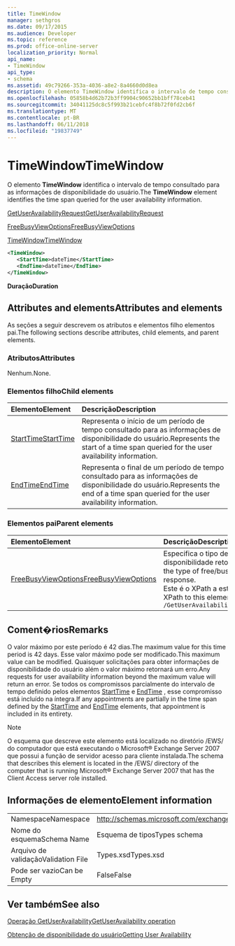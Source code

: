 ```yaml
---
title: TimeWindow
manager: sethgros
ms.date: 09/17/2015
ms.audience: Developer
ms.topic: reference
ms.prod: office-online-server
localization_priority: Normal
api_name:
- TimeWindow
api_type:
- schema
ms.assetid: 49c79266-353a-4036-a8e2-8a4660d0d8ea
description: O elemento TimeWindow identifica o intervalo de tempo consultado para as informações de disponibilidade do usuário.
ms.openlocfilehash: 05858b4d62b72b3ff9904c90652bb1bff78ceb41
ms.sourcegitcommit: 34041125dc8c5f993b21cebfc4f8b72f0fd2cb6f
ms.translationtype: MT
ms.contentlocale: pt-BR
ms.lasthandoff: 06/11/2018
ms.locfileid: "19837749"
---
```

# <a name="timewindow"></a><span data-ttu-id="00d58-103">TimeWindow</span><span class="sxs-lookup"><span data-stu-id="00d58-103">TimeWindow</span></span>

<span data-ttu-id="00d58-104">O elemento **TimeWindow** identifica o intervalo de tempo consultado para as informações de disponibilidade do usuário.</span><span class="sxs-lookup"><span data-stu-id="00d58-104">The **TimeWindow** element identifies the time span queried for the user availability information.</span></span> 
  
[<span data-ttu-id="00d58-105">GetUserAvailabilityRequest</span><span class="sxs-lookup"><span data-stu-id="00d58-105">GetUserAvailabilityRequest</span></span>](getuseravailabilityrequest.md)
  
[<span data-ttu-id="00d58-106">FreeBusyViewOptions</span><span class="sxs-lookup"><span data-stu-id="00d58-106">FreeBusyViewOptions</span></span>](freebusyviewoptions.md)
  
[<span data-ttu-id="00d58-107">TimeWindow</span><span class="sxs-lookup"><span data-stu-id="00d58-107">TimeWindow</span></span>](timewindow.md)
  
```xml
<TimeWindow>
   <StartTime>dateTime</StartTime>
   <EndTime>dateTime</EndTime>
</TimeWindow>
```

 <span data-ttu-id="00d58-108">**Duração**</span><span class="sxs-lookup"><span data-stu-id="00d58-108">**Duration**</span></span>
## <a name="attributes-and-elements"></a><span data-ttu-id="00d58-109">Attributes and elements</span><span class="sxs-lookup"><span data-stu-id="00d58-109">Attributes and elements</span></span>

<span data-ttu-id="00d58-110">As seções a seguir descrevem os atributos e elementos filho elementos pai.</span><span class="sxs-lookup"><span data-stu-id="00d58-110">The following sections describe attributes, child elements, and parent elements.</span></span>
  
### <a name="attributes"></a><span data-ttu-id="00d58-111">Atributos</span><span class="sxs-lookup"><span data-stu-id="00d58-111">Attributes</span></span>

<span data-ttu-id="00d58-112">Nenhum.</span><span class="sxs-lookup"><span data-stu-id="00d58-112">None.</span></span>
  
### <a name="child-elements"></a><span data-ttu-id="00d58-113">Elementos filho</span><span class="sxs-lookup"><span data-stu-id="00d58-113">Child elements</span></span>

|<span data-ttu-id="00d58-114">**Elemento**</span><span class="sxs-lookup"><span data-stu-id="00d58-114">**Element**</span></span>|<span data-ttu-id="00d58-115">**Descrição**</span><span class="sxs-lookup"><span data-stu-id="00d58-115">**Description**</span></span>|
|:-----|:-----|
|[<span data-ttu-id="00d58-116">StartTime</span><span class="sxs-lookup"><span data-stu-id="00d58-116">StartTime</span></span>](starttime.md) <br/> |<span data-ttu-id="00d58-117">Representa o início de um período de tempo consultado para as informações de disponibilidade do usuário.</span><span class="sxs-lookup"><span data-stu-id="00d58-117">Represents the start of a time span queried for the user availability information.</span></span>  <br/> |
|[<span data-ttu-id="00d58-118">EndTime</span><span class="sxs-lookup"><span data-stu-id="00d58-118">EndTime</span></span>](endtime.md) <br/> |<span data-ttu-id="00d58-119">Representa o final de um período de tempo consultado para as informações de disponibilidade do usuário.</span><span class="sxs-lookup"><span data-stu-id="00d58-119">Represents the end of a time span queried for the user availability information.</span></span>  <br/> |
   
### <a name="parent-elements"></a><span data-ttu-id="00d58-120">Elementos pai</span><span class="sxs-lookup"><span data-stu-id="00d58-120">Parent elements</span></span>

|<span data-ttu-id="00d58-121">**Elemento**</span><span class="sxs-lookup"><span data-stu-id="00d58-121">**Element**</span></span>|<span data-ttu-id="00d58-122">**Descrição**</span><span class="sxs-lookup"><span data-stu-id="00d58-122">**Description**</span></span>|
|:-----|:-----|
|[<span data-ttu-id="00d58-123">FreeBusyViewOptions</span><span class="sxs-lookup"><span data-stu-id="00d58-123">FreeBusyViewOptions</span></span>](freebusyviewoptions.md) <br/> |<span data-ttu-id="00d58-124">Especifica o tipo de informações de disponibilidade retornadas na resposta.</span><span class="sxs-lookup"><span data-stu-id="00d58-124">Specifies the type of free/busy information returned in the response.</span></span>  <br/> <span data-ttu-id="00d58-125">Este é o XPath a este elemento:</span><span class="sxs-lookup"><span data-stu-id="00d58-125">The following is the XPath to this element:</span></span>  <br/>  `/GetUserAvailabilityRequest/FreeBusyViewOptions` <br/> |
   
## <a name="remarks"></a><span data-ttu-id="00d58-126">Coment�rios</span><span class="sxs-lookup"><span data-stu-id="00d58-126">Remarks</span></span>

<span data-ttu-id="00d58-127">O valor máximo por este período é 42 dias.</span><span class="sxs-lookup"><span data-stu-id="00d58-127">The maximum value for this time period is 42 days.</span></span> <span data-ttu-id="00d58-128">Esse valor máximo pode ser modificado.</span><span class="sxs-lookup"><span data-stu-id="00d58-128">This maximum value can be modified.</span></span> <span data-ttu-id="00d58-129">Quaisquer solicitações para obter informações de disponibilidade do usuário além o valor máximo retornará um erro.</span><span class="sxs-lookup"><span data-stu-id="00d58-129">Any requests for user availability information beyond the maximum value will return an error.</span></span> <span data-ttu-id="00d58-130">Se todos os compromissos parcialmente do intervalo de tempo definido pelos elementos [StartTime](starttime.md) e [EndTime](endtime.md) , esse compromisso está incluído na íntegra.</span><span class="sxs-lookup"><span data-stu-id="00d58-130">If any appointments are partially in the time span defined by the [StartTime](starttime.md) and [EndTime](endtime.md) elements, that appointment is included in its entirety.</span></span> 
  
> [!NOTE]
> <span data-ttu-id="00d58-131">O esquema que descreve este elemento está localizado no diretório /EWS/ do computador que está executando o Microsoft® Exchange Server 2007 que possui a função de servidor acesso para cliente instalada.</span><span class="sxs-lookup"><span data-stu-id="00d58-131">The schema that describes this element is located in the /EWS/ directory of the computer that is running Microsoft® Exchange Server 2007 that has the Client Access server role installed.</span></span> 
  
## <a name="element-information"></a><span data-ttu-id="00d58-132">Informações de elemento</span><span class="sxs-lookup"><span data-stu-id="00d58-132">Element information</span></span>

|||
|:-----|:-----|
|<span data-ttu-id="00d58-133">Namespace</span><span class="sxs-lookup"><span data-stu-id="00d58-133">Namespace</span></span>  <br/> |http://schemas.microsoft.com/exchange/services/2006/types  <br/> |
|<span data-ttu-id="00d58-134">Nome do esquema</span><span class="sxs-lookup"><span data-stu-id="00d58-134">Schema Name</span></span>  <br/> |<span data-ttu-id="00d58-135">Esquema de tipos</span><span class="sxs-lookup"><span data-stu-id="00d58-135">Types schema</span></span>  <br/> |
|<span data-ttu-id="00d58-136">Arquivo de validação</span><span class="sxs-lookup"><span data-stu-id="00d58-136">Validation File</span></span>  <br/> |<span data-ttu-id="00d58-137">Types.xsd</span><span class="sxs-lookup"><span data-stu-id="00d58-137">Types.xsd</span></span>  <br/> |
|<span data-ttu-id="00d58-138">Pode ser vazio</span><span class="sxs-lookup"><span data-stu-id="00d58-138">Can be Empty</span></span>  <br/> |<span data-ttu-id="00d58-139">False</span><span class="sxs-lookup"><span data-stu-id="00d58-139">False</span></span>  <br/> |
   
## <a name="see-also"></a><span data-ttu-id="00d58-140">Ver também</span><span class="sxs-lookup"><span data-stu-id="00d58-140">See also</span></span>



[<span data-ttu-id="00d58-141">Operação GetUserAvailability</span><span class="sxs-lookup"><span data-stu-id="00d58-141">GetUserAvailability operation</span></span>](getuseravailability-operation.md)


[<span data-ttu-id="00d58-142">Obtenção de disponibilidade do usuário</span><span class="sxs-lookup"><span data-stu-id="00d58-142">Getting User Availability</span></span>](http://msdn.microsoft.com/library/d4133fcb-9b0f-4e6b-aadf-a389da83516a%28Office.15%29.aspx)

